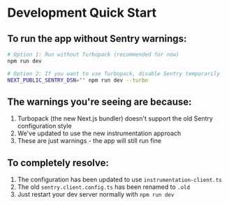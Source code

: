 # Development Quick Start

## To run the app without Sentry warnings:

```bash
# Option 1: Run without Turbopack (recommended for now)
npm run dev

# Option 2: If you want to use Turbopack, disable Sentry temporarily
NEXT_PUBLIC_SENTRY_DSN="" npm run dev --turbo
```

## The warnings you're seeing are because:
1. Turbopack (the new Next.js bundler) doesn't support the old Sentry configuration style
2. We've updated to use the new instrumentation approach
3. These are just warnings - the app will still run fine

## To completely resolve:
1. The configuration has been updated to use `instrumentation-client.ts`
2. The old `sentry.client.config.ts` has been renamed to `.old`
3. Just restart your dev server normally with `npm run dev`